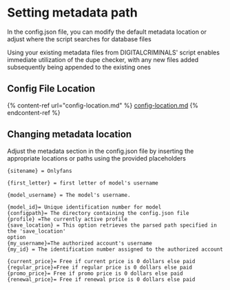 # Setting metadata path

In the config.json file, you can modify the default metadata location or adjust where the script searches for database files

Using your existing metadata files from DIGITALCRIMINALS' script enables immediate utilization of the dupe checker, with any new files added subsequently being appended to the existing ones

## Config File Location

{% content-ref url="config-location.md" %}
[config-location.md](config-location.md)
{% endcontent-ref %}

## Changing metadata location

Adjust the metadata section in the config.json file by inserting the appropriate locations or paths using the provided placeholders

```
{sitename} = Onlyfans

{first_letter} = first letter of model's username

{model_username} = The model's username.

{model_id}= Unique identification number for model
{configpath}= The directory containing the config.json file
{profile} =The currently active profile
{save_location} = This option retrieves the parsed path specified in the 'save_location' 
option
{my_username}=The authorized account's username
{my_id} = The identification number assigned to the authorized account

{current_price}= Free if current price is 0 dollars else paid
{regular_price}=Free if regular price is 0 dollars else paid
{promo_price}= Free if promo price is 0 dollars else paid
{renewal_price}= Free if renewal price is 0 dollars else paid
```
